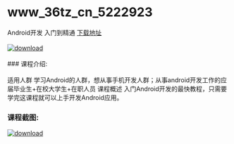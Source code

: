 # www_36tz_cn_5222923
Android开发 入门到精通
[下载地址](http://www.36tz.cn/article/5222923 "下载地址")
<br/></br>[![download](http://36tz.cn/muke_img/2022_02_1-32-300x270.png "下载地址")](http://www.36tz.cn/article/5222923 "下载地址")
<br/></br>### 课程介绍:<br/></br>适用人群
学习Android的人群，想从事手机开发人群；从事android开发工作的应届毕业生+在校大学生+在职人员
课程概述
入门Android开发的最快教程，只需要学完这课程就可以上手开发Android应用。

### 课程截图:
[![download](http://36tz.cn/muke_img/2022_02_2-63.png "下载地址")](http://www.36tz.cn/article/5222923 "下载地址")
